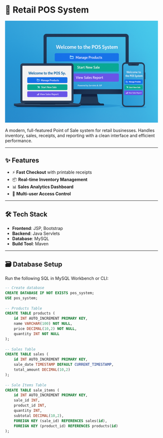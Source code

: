 # 🛒 Retail POS System
<img src="assets/POS%20Banner.png" width="700" />

A modern, full-featured Point of Sale system for retail businesses. Handles inventory, sales, receipts, and reporting with a clean interface and efficient performance.

---

## ✨ Features

- ⚡ **Fast Checkout** with printable receipts  
- 📦 **Real-time Inventory Management**  
- 📊 **Sales Analytics Dashboard**  
- 👥 **Multi-user Access Control**

---

## 🛠️ Tech Stack

- **Frontend**: JSP, Bootstrap  
- **Backend**: Java Servlets  
- **Database**: MySQL  
- **Build Tool**: Maven

---

## 🗃️ Database Setup

Run the following SQL in MySQL Workbench or CLI:

```sql
-- Create database
CREATE DATABASE IF NOT EXISTS pos_system;
USE pos_system;

-- Products Table
CREATE TABLE products (
    id INT AUTO_INCREMENT PRIMARY KEY,
    name VARCHAR(100) NOT NULL,
    price DECIMAL(10,2) NOT NULL,
    quantity INT NOT NULL
);

-- Sales Table
CREATE TABLE sales (
    id INT AUTO_INCREMENT PRIMARY KEY,
    sale_date TIMESTAMP DEFAULT CURRENT_TIMESTAMP,
    total_amount DECIMAL(10,2)
);

-- Sale Items Table
CREATE TABLE sale_items (
    id INT AUTO_INCREMENT PRIMARY KEY,
    sale_id INT,
    product_id INT,
    quantity INT,
    subtotal DECIMAL(10,2),
    FOREIGN KEY (sale_id) REFERENCES sales(id),
    FOREIGN KEY (product_id) REFERENCES products(id)
);

